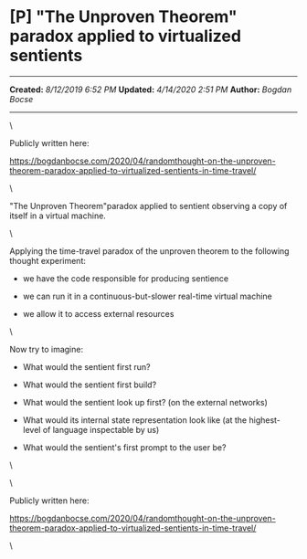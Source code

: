 \[P\] \"The Unproven Theorem\" paradox applied to virtualized sentients
=======================================================================

  -------------- ---------------------
  **Created:**   *8/12/2019 6:52 PM*
  **Updated:**   *4/14/2020 2:51 PM*
  **Author:**    *Bogdan Bocse*
  -------------- ---------------------

\

Publicly written here:

<https://bogdanbocse.com/2020/04/randomthought-on-the-unproven-theorem-paradox-applied-to-virtualized-sentients-in-time-travel/>

\

\"The Unproven Theorem\"paradox applied to sentient observing a copy of
itself in a virtual machine.

\

Applying the time-travel paradox of the unproven theorem to the
following thought experiment:

-   we have the code responsible for producing sentience

-   we can run it in a continuous-but-slower real-time virtual machine

-   we allow it to access external resources

\

Now try to imagine:

-   What would the sentient first run?

-   What would the sentient first build?

-   What would the sentient look up first? (on the external networks)

-   What would its internal state representation look like (at the
    highest-level of language inspectable by us)

-   What would the sentient\'s first prompt to the user be?

\

\

Publicly written here:

<https://bogdanbocse.com/2020/04/randomthought-on-the-unproven-theorem-paradox-applied-to-virtualized-sentients-in-time-travel/>

\

 
